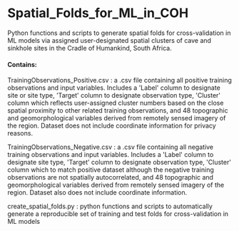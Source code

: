 # Spatial_Folds_for_ML_in_COH
Python functions and scripts to generate spatial folds for cross-validation in ML models via assigned user-designated spatial clusters of cave and sinkhole sites in the Cradle of Humankind, South Africa.

#### Contains:
TrainingObservations_Positive.csv : a .csv file containing all positive training observations and input variables. Includes a 'Label' column to designate site or site type, 'Target' column to designate observation type, 'Cluster' column which reflects user-assigned cluster numbers based on the close spatial proximity to other related training observations, and 48 topographic and geomorphological variables derived from remotely sensed imagery of the region. Dataset does not include coordinate information for privacy reasons.

TrainingObservations_Negative.csv : a .csv file containing all negative training observations and input variables. Includes a 'Label' column to designate site type, 'Target' column to designate observation type, 'Cluster' column which to match positive dataset although the negative training observations are not spatially autocorrelated, and 48 topographic and geomorphological variables derived from remotely sensed imagery of the region. Dataset also does not include coordinate information.

create_spatial_folds.py : python functions and scripts to automatically generate a reproducible set of training and test folds for cross-validation in ML models
